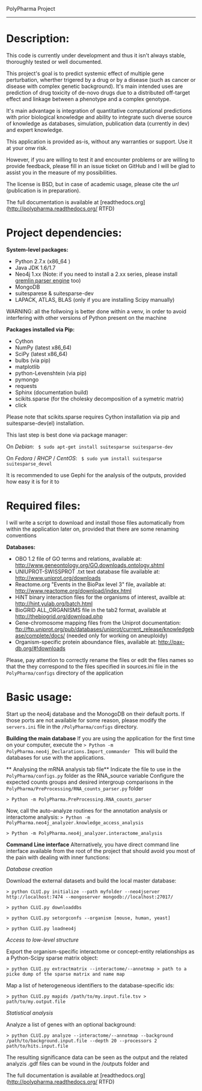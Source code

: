 PolyPharma Project
******************

Description:
============

This code is currently under development and thus it isn't always stable, thoroughly tested or well documented.

This project's goal is to predict systemic effect of multiple gene perturbation, wherther trigered by a drug or by
a disease (such as cancer or disease with complex genetic background). It's main intended uses are prediction of
drug toxicity of de-novo drugs due to a distributed off-target effect and linkage between a phenotype and a complex
genotype.

It's main advantage is integration of quantitative computational predictions with prior biological knowledge and
ability to integrate such diverse source of knowledge as databases, simulation, publication data (currently in dev)
and expert knowledge.

This application is provided as-is, without any warranties or support. Use it at your onw risk.

However, if you are willing to test it and encounter problems or are willing to provide feedback, please fill in
an issue ticket on GitHub and I will be glad to assist you in the measure of my possibilities.

The license is BSD, but in case of academic usage, please cite the *url* (publication is in preparation).

The full documentation is available at [readthedocs.org](http://polypharma.readthedocs.org/ RTFD)

Project dependencies:
=====================

**System-level packages:**

* Python 2.7.x (x86_64 )
* Java JDK 1.6/1.7
* Neo4j 1.xx (Note: if you need to install a 2.xx series, please install [gremlin parser engine](https://github.com/neo4j-contrib/gremlin-plugin) too)
* MongoDB
* suitesparese & suitesparse-dev
* LAPACK, ATLAS, BLAS (only if you are installing Scipy manually)


WARNING: all the follwoing is better done within a venv, in order to avoid interfering with other versions of Python
present on the machine


**Packages installed via Pip:**

* Cython
* NumPy (latest x86_64)
* SciPy (latest x86_64)
* bulbs (via pip)
* matplotlib
* python-Levenshtein (via pip)
* pymongo
* requests
* Sphinx (documentation build)
* scikits.sparse (for the cholesky decomposition of a symetric matrix)
* click


Please note that scikits.sparse requires Cython installation via pip and suitesparse-dev(el) installation.

This last step is best done via package manager:

On *Debian*:   ```  $ sudo apt-get install suitesparse suitesparse-dev ```

On *Fedora* / *RHCP* / *CentOS*:    ```  $ sudo yum install suitesparse suitesparse_devel ```


It is recommended to use Gephi for the analysis of the outputs, provided how easy it is for it to 


Required files:
===============
I will write a script to download and install those files automatically from within the application later on,
provided that there are some renaming conventions


**Databases:**
* OBO 1.2 file of GO terms and relations, available at: http://www.geneontology.org/GO.downloads.ontology.shtml
* UNIUPROT-SWISSPROT .txt text database file available at: http://www.uniprot.org/downloads
* Reactome.org "Events in the BioPax level 3" file, available at: http://www.reactome.org/download/index.html
* HiNT binary interaction files for the organisms of interest, availble at: http://hint.yulab.org/batch.html
* BioGRID ALL_ORGANISMS file in the tab2 format, available at http://thebiogrid.org/download.php
* Gene-chromosome mapping files from the Uniprot documentation: ftp://ftp.uniprot.org/pub/databases/uniprot/current_release/knowledgebase/complete/docs/ (needed only for working on aneuploidy)
* Organism-specific protein aboundance files, available at: http://pax-db.org/#!downloads

Please, pay attention to correctly rename the files or edit the files names so that the they correspond to the files specified in sources.ini
file in the `PolyPharma/configs` directory of the application

Basic usage:
============
Start up the neo4j database and the MonogoDB on their default ports. If those ports are not available for some reason, 
please modify the `servers.ini` file in the `/PolyPharma/configs` directory.

**Building the main database**
If you are using the application for the first time on your computer, execute the
```> Python -m PolyPharma.neo4j_Declarations.Import_commander ```
This will build the databases for use with the applications.

** Analysing the mRNA analysis tab file**
Indicate the file to use in the `PolyPharma/configs.py` folder as the RNA_source variable
Configure the expected counts groups and desired intergroup comparisons in the `PolyPharma/PreProcessing/RNA_counts_parser.py` folder 

```> Python -m PolyPharma.PreProcessing.RNA_counts_parser ```

Now, call the auto-analyze routines for the annotation analysis or interactome analysis:
```> Python -m PolyPharma.neo4j_analyzer.knowledge_access_analysis ```

```> Python -m PolyPharma.neo4j_analyzer.interactome_analysis ```

**Command Line interface**
Alternatively, you have direct command line interface available from the root of the project that should avoid you most
of the pain with dealing with inner functions:


*Database creation*

Download the external datasets and build the local master database:

    > python CLUI.py initialize --path myfolder --neo4jserver http://localhost:7474 --mongoserver mongodb://localhost:27017/

    > python CLUI.py downloaddbs

    > python CLUI.py setorgconfs --organism [mouse, human, yeast]
    
    > python CLUI.py loadneo4j


*Access to low-level structure*

Export the organism-specific interactome or concept-entity relationships as a Python-Scipy sparse matrix object:

    > python CLUI.py extractmatrix --interactome/--annotmap > path to a picke dump of the sparse matrix and name map

Map a list of heterogeneous identifiers to the database-specific ids:

    > python CLUI.py mapids /path/to/my.input.file.tsv > path/to/my.output.file


*Statistical analysis*

 
Analyze a list of genes with an optional background:

    > python CLUI.py analyze --interactome/--annotmap --background /path/to/background.input.file --depth 20 --processors 2 path/to/hits.input.file

The resulting significance data can be seen as the output and the related analyzis .gdf files can be vound in the /outputs folder and 

The full documentation is available at [readthedocs.org](http://polypharma.readthedocs.org/ RTFD)